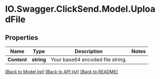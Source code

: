 # IO.Swagger.ClickSend.Model.UploadFile
## Properties

Name | Type | Description | Notes
------------ | ------------- | ------------- | -------------
**Content** | **string** | Your base64 encoded file string. | 

[[Back to Model list]](../README.md#documentation-for-models) [[Back to API list]](../README.md#documentation-for-api-endpoints) [[Back to README]](../README.md)

